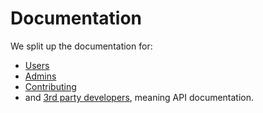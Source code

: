 # Documentation

We split up the documentation for:

- [Users](01-user/README.md)
- [Admins](02-admin/README.md)
- [Contributing](03-contributing/README.md)
- and [3rd party developers](04-3rd_party_developer/README.md), meaning API documentation.
